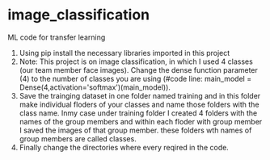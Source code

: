 # image_classification
ML code for transfer learning

1. Using pip install the necessary libraries imported in this project
2. Note: This project is on image classification, in which I used 4 classes (our team member face images). Change the dense function parameter (4) to the number of classes you are using (#code line: main_model = Dense(4,activation='softmax')(main_model)).
3. Save the trainging dataset in one folder named training and in this folder make individual floders of your classes and name those folders with the class name. Inmy case under training folder I created 4 folders with the names of the group members and within each floder with group member I saved the images of that group member. these folders wth names of group members are called classes.
4. Finally change the directories where every reqired in the code.
